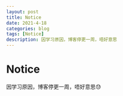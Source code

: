 ```yaml
---
layout: post
title: Notice
date: 2021-4-18
categories: blog
tags: [Notice]
description: 因学习原因，博客停更一周，唔好意思
---
```

# Notice
因学习原因，博客停更一周，唔好意思😓
